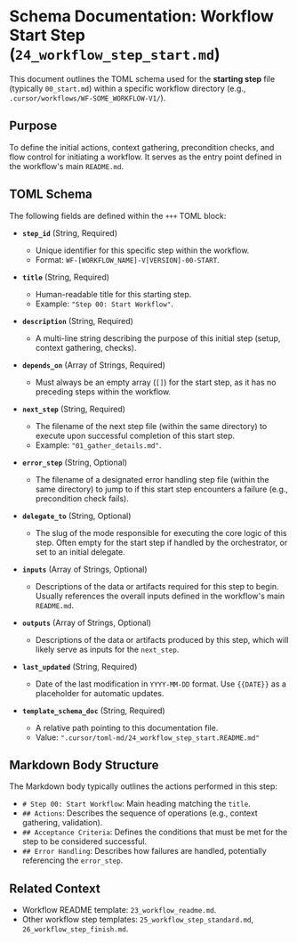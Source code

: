 # Schema Documentation: Workflow Start Step (`24_workflow_step_start.md`)

This document outlines the TOML schema used for the **starting step** file (typically `00_start.md`) within a specific workflow directory (e.g., `.cursor/workflows/WF-SOME_WORKFLOW-V1/`).

## Purpose

To define the initial actions, context gathering, precondition checks, and flow control for initiating a workflow. It serves as the entry point defined in the workflow's main `README.md`.

## TOML Schema

The following fields are defined within the `+++` TOML block:

*   **`step_id`** (String, Required)
    *   Unique identifier for this specific step within the workflow.
    *   Format: `WF-[WORKFLOW_NAME]-V[VERSION]-00-START`.

*   **`title`** (String, Required)
    *   Human-readable title for this starting step.
    *   Example: `"Step 00: Start Workflow"`.

*   **`description`** (String, Required)
    *   A multi-line string describing the purpose of this initial step (setup, context gathering, checks).

*   **`depends_on`** (Array of Strings, Required)
    *   Must always be an empty array (`[]`) for the start step, as it has no preceding steps within the workflow.

*   **`next_step`** (String, Required)
    *   The filename of the next step file (within the same directory) to execute upon successful completion of this start step.
    *   Example: `"01_gather_details.md"`.

*   **`error_step`** (String, Optional)
    *   The filename of a designated error handling step file (within the same directory) to jump to if this start step encounters a failure (e.g., precondition check fails).

*   **`delegate_to`** (String, Optional)
    *   The slug of the mode responsible for executing the core logic of this step. Often empty for the start step if handled by the orchestrator, or set to an initial delegate.

*   **`inputs`** (Array of Strings, Optional)
    *   Descriptions of the data or artifacts required for this step to begin. Usually references the overall inputs defined in the workflow's main `README.md`.

*   **`outputs`** (Array of Strings, Optional)
    *   Descriptions of the data or artifacts produced by this step, which will likely serve as inputs for the `next_step`.

*   **`last_updated`** (String, Required)
    *   Date of the last modification in `YYYY-MM-DD` format. Use `{{DATE}}` as a placeholder for automatic updates.

*   **`template_schema_doc`** (String, Required)
    *   A relative path pointing to this documentation file.
    *   Value: `".cursor/toml-md/24_workflow_step_start.README.md"`

## Markdown Body Structure

The Markdown body typically outlines the actions performed in this step:

*   `# Step 00: Start Workflow`: Main heading matching the `title`.
*   `## Actions`: Describes the sequence of operations (e.g., context gathering, validation).
*   `## Acceptance Criteria`: Defines the conditions that must be met for the step to be considered successful.
*   `## Error Handling`: Describes how failures are handled, potentially referencing the `error_step`.

## Related Context

*   Workflow README template: `23_workflow_readme.md`.
*   Other workflow step templates: `25_workflow_step_standard.md`, `26_workflow_step_finish.md`.